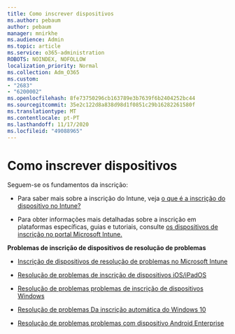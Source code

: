 ```yaml
---
title: Como inscrever dispositivos
ms.author: pebaum
author: pebaum
manager: mnirkhe
ms.audience: Admin
ms.topic: article
ms.service: o365-administration
ROBOTS: NOINDEX, NOFOLLOW
localization_priority: Normal
ms.collection: Adm_O365
ms.custom:
- "2683"
- "6200002"
ms.openlocfilehash: 8fe73750296cb163789e3b7639f6b2404252bc44
ms.sourcegitcommit: 35e2c122d8a838d98d1f0851c29b16282261580f
ms.translationtype: MT
ms.contentlocale: pt-PT
ms.lasthandoff: 11/17/2020
ms.locfileid: "49088965"
---
```

# <a name="how-to-enroll-devices"></a>Como inscrever dispositivos

Seguem-se os fundamentos da inscrição:

- Para saber mais sobre a inscrição do Intune, veja [o que é a inscrição do dispositivo no Intune?](https://docs.microsoft.com/mem/intune/enrollment/device-enrollment)

- Para obter informações mais detalhadas sobre a inscrição em plataformas específicas, guias e tutoriais, consulte [os dispositivos de inscrição no portal Microsoft Intune.](https://docs.microsoft.com/mem/intune/enrollment/)

**Problemas de inscrição de dispositivos de resolução de problemas**

- [Inscrição de dispositivos de resolução de problemas no Microsoft Intune](https://docs.microsoft.com/mem/intune/enrollment/troubleshoot-device-enrollment-in-intune)

- [Resolução de problemas de inscrição de dispositivos iOS/iPadOS](https://docs.microsoft.com/mem/intune/enrollment/troubleshoot-ios-enrollment-errors)

- [Resolução de problemas problemas de inscrição de dispositivos Windows](https://docs.microsoft.com/mem/intune/enrollment/troubleshoot-windows-enrollment-errors)

- [Resolução de problemas Da inscrição automática do Windows 10](https://docs.microsoft.com/mem/intune/enrollment/troubleshoot-windows-auto-enrollment)

- [Resolução de problemas problemas com dispositivo Android Enterprise](https://docs.microsoft.com/mem/intune/enrollment/troubleshoot-android-enrollment)


